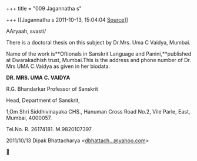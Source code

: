 +++
title = "009 Jagannatha s"

+++
[[Jagannatha s	2011-10-13, 15:04:04 [Source](https://groups.google.com/g/bvparishat/c/ssKWQXDWdPc)]]



AAryaah, svasti/



There is a doctoral thesis on this subject by Dr.Mrs. Uma C Vaidya,
Mumbai.

Name of the work is**Oftionals in Sanskrit Language and Panini,**published at Dwarakadhish trust, Mumbai.This is the address and phone number of Dr. Mrs UMA C.Vaidya as given in her biodata.



**DR. MRS. UMA C. VAIDYA**

R.G. Bhandarkar Professor of Sanskrit

Head, Department of Sanskrit,

1,Om Shri Siddhivinayaka CHS., Hanuman Cross Road No.2, Vile Parle, East, Mumbai, 4000057.

Tel.No. R. 26174181. M.9820107397

  


2011/10/13 Dipak Bhattacharya \<[dbhattach...@yahoo.com]()\>




